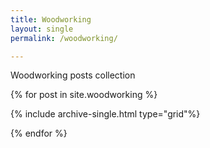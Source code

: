 ```yaml
---
title: Woodworking
layout: single
permalink: /woodworking/

---
```


Woodworking posts collection

{% for post in site.woodworking %}


{% include archive-single.html type="grid"%}


{% endfor %}
